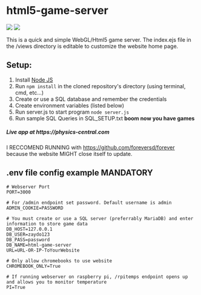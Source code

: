 # html5-game-server

![](https://tokei.rs/b1/github/Zaydo123/html-game-server?category=code) ![](https://tokei.rs/b1/github/Zaydo123/html-game-server?category=files)                                                                                                                                                                                                                                              

This is a quick and simple WebGL/Html5 game server. 
The index.ejs file in the /views directory is editable to customize the website home page.

## Setup:
1. Install <a href='https://nodejs.org/en/'>Node JS</a>
2. Run ```npm install``` in the cloned repository's directory (using terminal, cmd, etc...)
3. Create or use a SQL database and remember the credentials
4. Create environment variables (listed below)
5. Run server.js to start program ```node server.js```
6. Run sample SQL Queries in SQL_SETUP.txt
**boom now you have games**

<h5>Live app at https://physics-central.com</h5>

I RECCOMEND RUNNING with https://github.com/foreversd/forever because the website MIGHT close itself to update.

## .env file config example MANDATORY
```
# Webserver Port
PORT=3000

# For /admin endpoint set password. Default username is admin
ADMIN_COOKIE=PASSWORD

# You must create or use a SQL server (preferrably MariaDB) and enter information to store game data
DB_HOST=127.0.0.1
DB_USER=zaydo123
DB_PASS=password
DB_NAME=html-game-server
URL=URL-OR-IP-ToYourWebsite

# Only allow chromebooks to use website
CHROMEBOOK_ONLY=True

# If running webserver on raspberry pi, /rpitemps endpoint opens up and allows you to monitor temperature
PI=True
```
